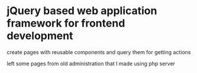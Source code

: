 # jQuery based web application framework for frontend development

create pages with reusable components and query them for getting actions

left some pages from old administration that I made using php server